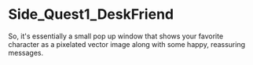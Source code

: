 # Side_Quest1_DeskFriend
So, it's essentially a small pop up window that shows your favorite character as a pixelated vector image along with some happy, reassuring messages.
